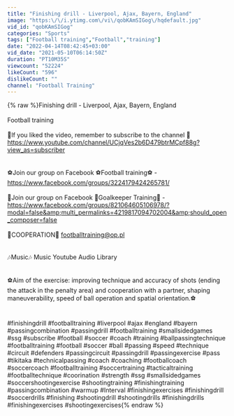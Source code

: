 ```yaml
---
title: "Finishing drill - Liverpool, Ajax, Bayern, England"
image: "https:\/\/i.ytimg.com\/vi\/qobKAmSIGog\/hqdefault.jpg"
vid_id: "qobKAmSIGog"
categories: "Sports"
tags: ["Football training","Football","training"]
date: "2022-04-14T08:42:45+03:00"
vid_date: "2021-05-10T06:14:50Z"
duration: "PT10M35S"
viewcount: "52224"
likeCount: "596"
dislikeCount: ""
channel: "Football Training"
---
```

{% raw %}Finishing drill - Liverpool, Ajax, Bayern, England<br /><br />Football training<br /><br />🔔If you liked the video, remember to subscribe to the channel 💖<br /><a rel="nofollow" target="blank" href="https://www.youtube.com/channel/UCjqVes2b6D479btrMCpf88g?view_as=subscriber">https://www.youtube.com/channel/UCjqVes2b6D479btrMCpf88g?view_as=subscriber</a><br /><br /><br />⚽️Join our group on Facebook ⚽️Football training⚽️ - <a rel="nofollow" target="blank" href="https://www.facebook.com/groups/3224179424265781/">https://www.facebook.com/groups/3224179424265781/</a><br /><br />🥅Join our group on Facebook 🥅Goalkeeper Training🥅 - <a rel="nofollow" target="blank" href="https://www.facebook.com/groups/821064605106978/?modal=false&amp;multi_permalinks=4219817094702004&amp;should_open_composer=false">https://www.facebook.com/groups/821064605106978/?modal=false&amp;multi_permalinks=4219817094702004&amp;should_open_composer=false</a><br /><br />💌COOPERATION💌 footballtraining@op.pl<br /><br /><br />🎶Music🎶  Music Youtube Audio Library<br /><br /><br />⚽Aim of the exercise: improving technique and accuracy of shots  (ending the attack in the penalty area) and cooperation with a partner, shaping maneuverability, speed of ball operation and spatial orientation.⚽<br /><br /><br />#finishingdrill #footballtraining #liverpool #ajax #england #bayern #passingcombination #passingdrill #footballtraining #smallsidedgames #ssg #subscribe #football #soccer #coach #training #ballpassingtechnique #footballtraining #football #soccer #ball #passing #speed #technique #circuit #defenders #passingcircuit #passingdrill #passingexercise #pass #tikitaka #technicalpassing #coach #coaching #footballcoach #soccercoach #footballtraining #soccertraining #tacticaltraining #footballtechnique #coorination #strength #ssg #smallsidedgames #soccershootingexercise #shootingtraining #finishingtraining #passingcombination #warmup #Interval #finishingexercises #finishingdrill #soccerdrills #finishing #shootingdrill #shootingdrills #finishingdrills #finishingexercises #shootingexercises{% endraw %}
